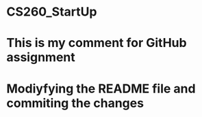# CS260_StartUp
# This is my comment for GitHub assignment
# Modiyfying the README file and commiting the changes

